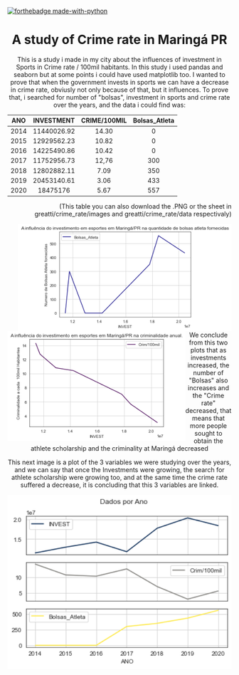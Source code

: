 [![forthebadge made-with-python](http://ForTheBadge.com/images/badges/made-with-python.svg)](https://www.python.org/)

<h1 align = 'center'> A study of <b>Crime rate</b> in Maringá PR</h1>

<p align = 'center'>
  This is a study i made in my city about the influences of investment in Sports in Crime rate / 100mil habitants. In this study i used pandas and seaborn but at some points i could have used matplotlib too.
  I wanted to prove that when the government invests in sports we can have a decrease in crime rate, obviusly not only because of that, but it influences. To prove that, i searched for number of "bolsas", investment in sports and crime rate over the years, and the data i could find was: 
 </p> 
 

| ANO          | INVESTMENT     | CRIME/100MIL  | Bolsas_Atleta |
| :---:        |     :---:      |         :---: | :---:         |   
| 2014         | 11440026.92    | 14.30         | 0             |
| 2015         | 12929562.23    | 10.82         | 0             |
| 2016         | 14225490.86    | 10.42         | 0             |
| 2017         | 11752956.73    | 12,76         | 300           |
| 2018         | 12802882.11    | 7.09          | 350           |
| 2019         | 20453140.61    | 3.06          | 433           |
| 2020         | 18475176       | 5.67          | 557           |

<p align = 'right' design = 'block'>
  (This table you can also download the .PNG or the sheet in greatti/crime_rate/images and greatti/crime_rate/data respectivaly)
</p>

<p float='center'>
  <img src="https://github.com/greatti/crime_rate/blob/main/images/Investimento_Bolsa.png" width="480" align = 'right'/> 
  <img src="https://github.com/greatti/crime_rate/blob/main/images/investimento_Criminalidade.png" width="400" align = 'left'/>
</p>
<br />
<br />
<br />
<br />
<br />
<br />
<br />
<br />
<br />
<br />
<br />
<br />
<br />

<p align = 'center' > We conclude from this two plots that as investments increased, the number of "Bolsas" also increases and the "Crime rate" decreased, that means that more people sought to obtain the athlete scholarship and the criminality at Maringá decreased </p> 


<p align = 'center' > This next image is a plot of the 3 variables we were studying over the years, and we can say that once the Investments were growing, the search for athlete scholarship were growing too, and at the same time the crime rate suffered a decrease, it is concluding that this 3 variables are linked. </p>

<p align ='center'>
  <img src="https://github.com/greatti/crime_rate/blob/main/images/Dados%20por%20Ano.png" width="600"/>
</p>


